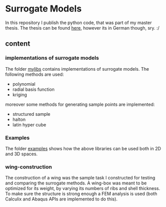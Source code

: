 # Surrogate Models

In this repository I publish the python code, that was part of my master thesis. The thesis can be found [here](docs/Masterarbeit.pdf), however its in German though, sry. :/

## content

### implementations of surrogate models

The folder [mylibs](mylibs) contains implementations of surrogate models. The following methods are used:

* polynomial
* radial basis function
* kriging

moreover some methods for generating sample points are implemented:

* structured sample
* halton
* latin hyper cube

### Examples

The folder [examples](examples) shows how the above libraries can be used both in 2D and 3D spaces.

### wing-construction

The construction of a wing was the sample task I constructed for testing and comparing the surrogate methods. A wing-box was meant to be optimized for its weight, by varying its numbers of ribs and shell thickness. To make sure the structure is strong enough a FEM analysis is used (both Calculix and Abaqus APIs are implemented to do this).